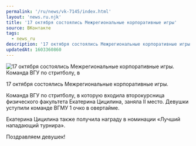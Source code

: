 ```yaml
---
permalink: '/ru/news/vk-7145/index.html'
layout: 'news.ru.njk'
title: '17 октября состоялись Межрегиональные корпоративные игры'
source: ВКонтакте
tags:
  - news_ru
description: '17 октября состоялись Межрегиональные корпоративные игры'
updatedAt: 1603360860
---
```

![17 октября состоялись Межрегиональные корпоративные игры. Команда ВГУ по стритболу, в](https://sun9-25.userapi.com/impg/olq3mRNvtNFd-QRBVWVqcTVfokPq-s7l7rzTUA/00vaCCCCq4w.jpg?size=810x1080&quality=96&sign=0540fa4d7ae725fe41be8aa177380f10&c_uniq_tag=Np4feLlQPOSReimae4Q8FhYMkD2fVYD_xh1n0ILvdJU&type=album)

17 октября состоялись Межрегиональные корпоративные игры.

Команда ВГУ по стритболу, в которую входила второкурсница физического факультета Екатерина Цицилина, заняла II место. Девушки уступили команде ВГМУ 1 очко в овертайме.

Екатерина Цицилина также получила награду в номинации «Лучший нападающий турнира».

Поздравляем девушек!
